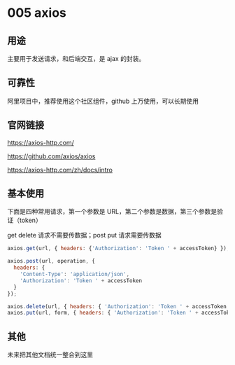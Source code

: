# 005 axios

## 用途

主要用于发送请求，和后端交互，是 ajax 的封装。

## 可靠性

阿里项目中，推荐使用这个社区组件，github 上万使用，可以长期使用

## 官网链接

https://axios-http.com/ 

https://github.com/axios/axios 

https://axios-http.com/zh/docs/intro 

## 基本使用

下面是四种常用请求，第一个参数是 URL，第二个参数是数据，第三个参数是验证（token）

get delete 请求不需要传数据；post put 请求需要传数据

```js
axios.get(url, { headers: {'Authorization': 'Token ' + accessToken} });

axios.post(url, operation, {      
  headers: {        
    'Content-Type': 'application/json',        
    'Authorization': 'Token ' + accessToken      
  }    
});        

axios.delete(url, { headers: { 'Authorization': 'Token ' + accessToken } });            
axios.put(url, form, { headers: { 'Authorization': 'Token ' + accessToken } });
```

## 其他

未来把其他文档统一整合到这里

